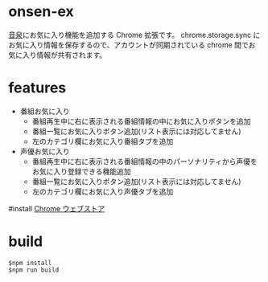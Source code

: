 # onsen-ex
[音泉](http://www.onsen.ag)にお気に入り機能を追加する Chrome 拡張です。
chrome.storage.sync にお気に入り情報を保存するので、アカウントが同期されている chrome 間でお気に入り情報が共有されます。

# features
* 番組お気に入り
  * 番組再生中に右に表示される番組情報の中にお気に入りボタンを追加
  * 番組一覧にお気に入りボタン追加(リスト表示には対応してません)
  * 左のカテゴリ欄にお気に入り番組タブを追加
* 声優お気に入り
  * 番組再生中に右に表示される番組情報の中のパーソナリティから声優をお気に入り登録できる機能追加
  * 番組一覧にお気に入りボタン追加(リスト表示には対応してません)
  * 左のカテゴリ欄にお気に入り声優タブを追加
  
#install
[Chrome ウェブストア](https://chrome.google.com/webstore/detail/onsen-ex/hdjhpekfkgdgbngpidplkncmgddijaml?hl=ja&gl=JP)

# build
```
$npm install
$npm run build
```
